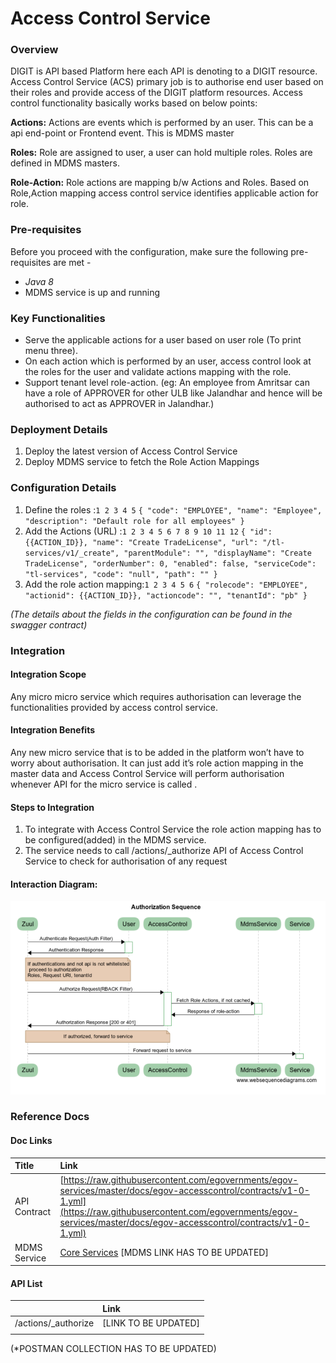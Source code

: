 # Access Control Service

### Overview <a id="Overview"></a>

DIGIT is API based Platform here each API is denoting to a DIGIT resource. Access Control Service \(ACS\) primary job is to authorise end user based on their roles and provide access of the DIGIT platform resources. Access control functionality basically works based on below points:

**Actions:** Actions are events which is performed by an user. This can be a api end-point or Frontend event. This is MDMS master

**Roles:** Role are assigned to user, a user can hold multiple roles. Roles are defined in MDMS masters.

**Role-Action:** Role actions are mapping b/w Actions and Roles. Based on Role,Action  mapping access control service identifies applicable action for role.

### Pre-requisites <a id="Pre-requisites"></a>

Before you proceed with the configuration, make sure the following pre-requisites are met -

* _Java 8_
*  MDMS service is up and running

### Key Functionalities <a id="Key-Functionalities"></a>

* Serve the applicable actions for a user based on user role \(To print menu three\).
* On each action which is performed by an user, access control look at the roles for the user and validate actions mapping with the role.
* Support tenant level role-action. \(eg: An employee from Amritsar can have a role of APPROVER for other ULB like Jalandhar and hence will be authorised to act as APPROVER in Jalandhar.\)

### Deployment Details <a id="Deployment-Details"></a>

1. Deploy the latest version of Access Control Service
2. Deploy MDMS service to fetch the Role Action Mappings

### Configuration Details <a id="Configuration-Details"></a>

1. Define the roles :`1 2 3 4 5` `{ "code": "EMPLOYEE", "name": "Employee", "description": "Default role for all employees" }`
2. Add the Actions \(URL\) :`1 2 3 4 5 6 7 8 9 10 11 12` `{ "id": {{ACTION_ID}}, "name": "Create TradeLicense", "url": "/tl-services/v1/_create", "parentModule": "", "displayName": "Create TradeLicense", "orderNumber": 0, "enabled": false, "serviceCode": "tl-services", "code": "null", "path": "" }`
3. Add the role action mapping:`1 2 3 4 5 6` `{ "rolecode": "EMPLOYEE", "actionid": {{ACTION_ID}}, "actioncode": "", "tenantId": "pb" }`

_\(The details about the fields in the configuration can be found in the swagger contract\)_

### Integration <a id="Integration"></a>

#### Integration Scope <a id="Integration-Scope"></a>

Any micro micro service which requires authorisation can leverage  the functionalities provided by access control service.

#### Integration Benefits <a id="Integration-Benefits"></a>

Any new micro service that is to be added in the platform won’t have to worry about authorisation. It can just add it’s role action mapping in the master data and Access Control Service will perform authorisation whenever API for the micro service is called .

#### Steps to Integration <a id="Steps-to-Integration"></a>

1. To integrate with Access Control Service the role action mapping has to be configured\(added\) in the MDMS service.
2. The service needs to call /actions/\_authorize API of Access Control Service to check for authorisation of any request

#### Interaction Diagram:  <a id="Interaction-Diagram:"></a>

![](../../../.gitbook/assets/image%20%2877%29.png)

### Reference Docs <a id="Reference-Docs"></a>

#### Doc Links <a id="Doc-Links"></a>

| **Title**  | **Link** |
| :--- | :--- |
|  API Contract |  [https://raw.githubusercontent.com/egovernments/egov-services/master/docs/egov-accesscontrol/contracts/v1-0-1.yml](https://raw.githubusercontent.com/egovernments/egov-services/master/docs/egov-accesscontrol/contracts/v1-0-1.yml) |
|  MDMS Service | [Core Services](https://digit-discuss.atlassian.net/wiki/spaces/DD/pages/647299090/Core+Services)  \[MDMS LINK HAS TO BE UPDATED\] |

#### API List <a id="API-List"></a>

|  | **Link** |
| :--- | :--- |
|  /actions/\_authorize |  \[LINK TO BE UPDATED\] |
|  |  |

\(\*POSTMAN COLLECTION HAS TO BE UPDATED\)

